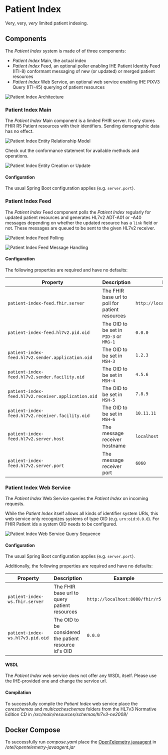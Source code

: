 # Patient Index

Very, very, *very* limited patient indexing.

## Components

The *Patient Index* system is made of of three components:

* *Patient Index* Main, the actual index
* *Patient Index* Feed, an optional poller enabling IHE Patient Identity Feed (ITI-8) conformant messaging of new (or updated) or merged patient resources
* *Patient Index* Web Service, an optional web service enabling IHE PIXV3 Query (ITI-45) querying of patient resources

![Patient Index Architecture](./architecture.svg)

### Patient Index Main

The *Patient Index* Main component is a limited FHIR server. It only stores FHIR R5 Patient resources with their identifiers. Sending demographic data has no effect.

![Patient Index Entity Relationship Model](./patient-index-main/erm.svg)

Check out the conformance statement for available methods and operations.

![Patient Index Entity Creation or Update](./patient-index-main/create-or-update.svg)

#### Configuration

The usual Spring Boot configuration applies (e.g. `server.port`).

### Patient Index Feed

The *Patient Index* Feed component polls the *Patient Index* regularly for updated patient resources and generates HL7v2 ADT-A01 or -A40 messages depending on whether the updated resource has a `link` field or not. These messages are queued to be sent to the given HL7v2 receiver.

![Patient Index Feed Polling](./patient-index-feed/polling.svg)

![Patient Index Feed Message Handling](./patient-index-feed/message-handling.svg)

#### Configuration

The following properties are required and have no defaults:

|Property|Description|Example|
|---|---|---|
|`patient-index-feed.fhir.server`|The FHIR base url to poll for patient resources|`http://localhost:8080/fhir/r5`|
|`patient-index-feed.hl7v2.pid.oid`|The OID to be set in `PID-3` or `MRG-1`|`0.0.0`|
|`patient-index-feed.hl7v2.sender.application.oid`|The OID to be set in `MSH-3`|`1.2.3`|
|`patient-index-feed.hl7v2.sender.facility.oid`|The OID to be set in `MSH-4`|`4.5.6`|
|`patient-index-feed.hl7v2.receiver.application.oid`|The OID to be set in `MSH-5`|`7.8.9`|
|`patient-index-feed.hl7v2.receiver.facility.oid`|The OID to be set in `MSH-6`|`10.11.11`|
|`patient-index-feed.hl7v2.server.host`|The message receiver hostname|`localhost`|
|`patient-index-feed.hl7v2.server.port`|The message receiver port|`6060`|

### Patient Index Web Service

The *Patient Index* Web Service queries the *Patient Index* on incoming requests.

While the *Patient Index* itself allows all kinds of identifier system URIs, this web service only recognizes systems of type OID (e.g. `urn:oid:0.0.0`). For FHIR Patient ids a system OID needs to be configured.

![Patient Index Web Service Query Sequence](./patient-index-ws/sequence.svg)

#### Configuration

The usual Spring Boot configuration applies (e.g. `server.port`).

Additionally, the following properties are required and have no defaults:

|Property|Description|Example|
|---|---|---|
|`patient-index-ws.fhir.server`|The FHIR base url to query patient resources|`http://localhost:8080/fhir/r5`|
|`patient-index-ws.hl7v3.pid.oid`|The OID to be considered the patient resource id's OID|`0.0.0`|

#### WSDL

The *Patient Index* web service does not offer any WSDL itself. Please use the IHE-provided one and change the service url.

#### Compilation

To successfully compile the *Patient Index* web service place the *coreschemas* and *multicacheschemas* folders from the HL7v3 Normative Edition CD in */src/main/resources/schemas/hl7v3-ne2008/*

## Docker Compose

To successfully run *compose.yaml* place the [OpenTelemetry javaagent](https://github.com/open-telemetry/opentelemetry-java-instrumentation/releases) in */otel/opentelemetry-javaagent.jar*
